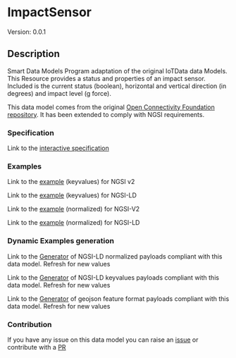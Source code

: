 # ImpactSensor
Version: 0.0.1

## Description 

Smart Data Models Program adaptation of the original IoTData data Models. This Resource provides a status and properties of an impact sensor. Included is the current status (boolean), horizontal and vertical direction (in degrees) and impact level (g force).

This data model comes from the original [Open Connectivity Foundation repository](https://github.com/openconnectivityfoundation/IoTDataModels). It has been extended to comply with NGSI requirements.
### Specification

Link to the [interactive specification](https://swagger.lab.fiware.org/?url=https://smart-data-models.github.io/dataModel.OCF/ImpactSensor/swagger.yaml)
### Examples

Link to the [example](https://smart-data-models.github.io/dataModel.OCF/ImpactSensor/examples/example.json) (keyvalues) for NGSI v2

Link to the [example](https://smart-data-models.github.io/dataModel.OCF/ImpactSensor/examples/example.jsonld) (keyvalues) for NGSI-LD

Link to the [example](https://smart-data-models.github.io/dataModel.OCF/ImpactSensor/examples/example-normalized.json) (normalized) for NGSI-V2

Link to the [example](https://smart-data-models.github.io/dataModel.OCF/ImpactSensor/examples/example-normalized.jsonld) (normalized) for NGSI-LD
### Dynamic Examples generation

Link to the [Generator](https://smartdatamodels.org/extra/ngsi-ld_generator.php?schemaUrl=https://raw.githubusercontent.com/smart-data-models/dataModel.OCF/master/ImpactSensor/schema.json&email=info@smartdatamodels.org) of NGSI-LD normalized payloads compliant with this data model. Refresh for new values

Link to the [Generator](https://smartdatamodels.org/extra/ngsi-ld_generator_keyvalues.php?schemaUrl=https://raw.githubusercontent.com/smart-data-models/dataModel.OCF/master/ImpactSensor/schema.json&email=info@smartdatamodels.org) of NGSI-LD keyvalues payloads compliant with this data model. Refresh for new values

Link to the [Generator](https://smartdatamodels.org/extra/geojson_features_generator.php?schemaUrl=https://raw.githubusercontent.com/smart-data-models/dataModel.OCF/master/ImpactSensor/schema.json&email=info@smartdatamodels.org) of geojson feature format payloads compliant with this data model. Refresh for new values
### Contribution

 If you have any issue on this data model you can raise an [issue](https://github.com/smart-data-models/dataModel.OCF/issues)  or contribute with a [PR](https://github.com/smart-data-models/dataModel.OCF/pulls)